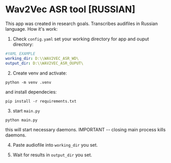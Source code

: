 
# Wav2Vec ASR tool [RUSSIAN]

This app was created in research goals. Transcribes audifiles in Russian language. How it's work:

1) Check `config.yaml`
set your working directory for app and ouput directory:

```yaml
#YAML EXAMPLE
working_dir: D:\\WAV2VEC_ASR_WD\
output_dir: D:\\WAV2VEC_ASR_OUPUT\
```

2) Create venv and activate:
```code
python -m venv .venv
```
and install dependecies:
```code
pip install -r requirements.txt
```
3) start `main.py`
```code
python main.py
```
this will start necessary daemons. IMPORTANT -- closing main process kills daemons.

4) Paste audiofile into `working_dir` you set.

5) Wait for results in `output_dir` you set. 